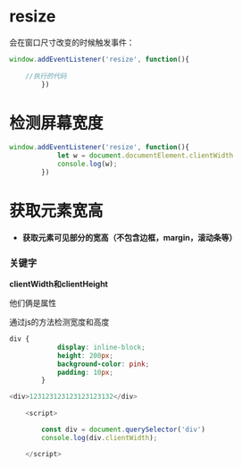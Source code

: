 # resize

会在窗口尺寸改变的时候触发事件：

~~~JavaScript
window.addEventListener('resize', function(){
            
    //执行的代码
        })
~~~

# 检测屏幕宽度

~~~JavaScript
window.addEventListener('resize', function(){
            let w = document.documentElement.clientWidth
            console.log(w);
        })
~~~

# 获取元素宽高

- **获取元素可见部分的宽高（不包含边框，margin，滚动条等）**

### 关键字

**clientWidth和clientHeight**

他们俩是属性

通过js的方法检测宽度和高度

~~~css
div {
            display: inline-block;
            height: 200px;
            background-color: pink;
            padding: 10px;
        }
~~~

~~~JavaScript
<div>123123123123123123132</div>
    
    <script>

        const div = document.querySelector('div')
        console.log(div.clientWidth);

	</script>
~~~

